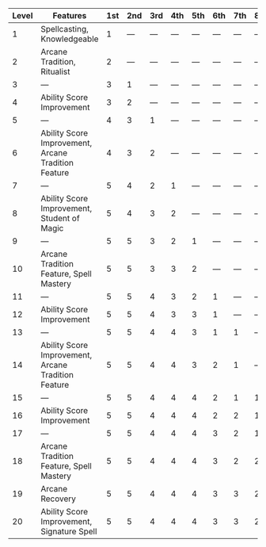 | Level | Features                                            | 1st     | 2nd     | 3rd     | 4th     | 5th     | 6th     | 7th     | 8th     | 9th     |
|-------|-----------------------------------------------------|---------|---------|---------|---------|---------|---------|---------|---------|---------|
| 1     | Spellcasting, Knowledgeable                         | 1       | &mdash; | &mdash; | &mdash; | &mdash; | &mdash; | &mdash; | &mdash; | &mdash; |
| 2     | Arcane Tradition, Ritualist                         | 2       | &mdash; | &mdash; | &mdash; | &mdash; | &mdash; | &mdash; | &mdash; | &mdash; |
| 3     | &mdash;                                             | 3       | 1       | &mdash; | &mdash; | &mdash; | &mdash; | &mdash; | &mdash; | &mdash; |
| 4     | Ability Score Improvement                           | 3       | 2       | &mdash; | &mdash; | &mdash; | &mdash; | &mdash; | &mdash; | &mdash; |
| 5     | &mdash;                                             | 4       | 3       | 1       | &mdash; | &mdash; | &mdash; | &mdash; | &mdash; | &mdash; |
| 6     | Ability Score Improvement, Arcane Tradition Feature | 4       | 3       | 2       | &mdash; | &mdash; | &mdash; | &mdash; | &mdash; | &mdash; |
| 7     | &mdash;                                             | 5       | 4       | 2       | 1       | &mdash; | &mdash; | &mdash; | &mdash; | &mdash; |
| 8     | Ability Score Improvement, Student of Magic         | 5       | 4       | 3       | 2       | &mdash; | &mdash; | &mdash; | &mdash; | &mdash; |
| 9     | &mdash;                                             | 5       | 5       | 3       | 2       | 1       | &mdash; | &mdash; | &mdash; | &mdash; |
| 10    | Arcane Tradition Feature, Spell Mastery             | 5       | 5       | 3       | 3       | 2       | &mdash; | &mdash; | &mdash; | &mdash; |
| 11    | &mdash;                                             | 5       | 5       | 4       | 3       | 2       | 1       | &mdash; | &mdash; | &mdash; |
| 12    | Ability Score Improvement                           | 5       | 5       | 4       | 3       | 3       | 1       | &mdash; | &mdash; | &mdash; |
| 13    | &mdash;                                             | 5       | 5       | 4       | 4       | 3       | 1       | 1       | &mdash; | &mdash; |
| 14    | Ability Score Improvement, Arcane Tradition Feature | 5       | 5       | 4       | 4       | 3       | 2       | 1       | &mdash; | &mdash; |
| 15    | &mdash;                                             | 5       | 5       | 4       | 4       | 4       | 2       | 1       | 1       | &mdash; |
| 16    | Ability Score Improvement                           | 5       | 5       | 4       | 4       | 4       | 2       | 2       | 1       | &mdash; |
| 17    | &mdash;                                             | 5       | 5       | 4       | 4       | 4       | 3       | 2       | 1       | 1       |
| 18    | Arcane Tradition Feature, Spell Mastery             | 5       | 5       | 4       | 4       | 4       | 3       | 2       | 2       | 1       |
| 19    | Arcane Recovery                                     | 5       | 5       | 4       | 4       | 4       | 3       | 3       | 2       | 1       |
| 20    | Ability Score Improvement, Signature Spell          | 5       | 5       | 4       | 4       | 4       | 3       | 3       | 2       | 2       |
